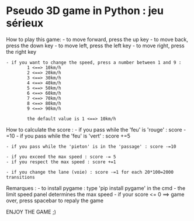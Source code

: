 # Pseudo 3D game in Python : jeu sérieux

How to play this game:
    - to move forward, press the up key
    - to move back, press the down key
    - to move left, press the left key
    - to move right, press the right key

    - if you want to change the speed, press a number between 1 and 9 :
            1 <==> 10km/h
            2 <==> 20km/h
            3 <==> 30km/h
            4 <==> 40km/h
            5 <==> 50km/h
            6 <==> 60km/h
            7 <==> 70km/h
            8 <==> 80km/h
            9 <==> 90km/h

            the default value is 1 <==> 10km/h
    
How to calculate the score :
    - if you pass while the 'feu' is 'rouge' : score -=10
    - if you pass while the 'feu' is 'vert' : score +=5

    - if you pass while the 'pieton' is in the 'passage' : score -=10
    
    - if you exceed the max speed : score -= 5
    - if you respect the max speed : score +=1

    - if you change the lane (voie) : score -=1 for each 20*100=2000 transitions

Remarques :
    - to install pygame : type 'pip install pygame' in the cmd
    - the limit speed panel determines the max speed
    - if your score <= 0 ==> game over, press spacebar to repaly the game


ENJOY THE GAME ;) 


